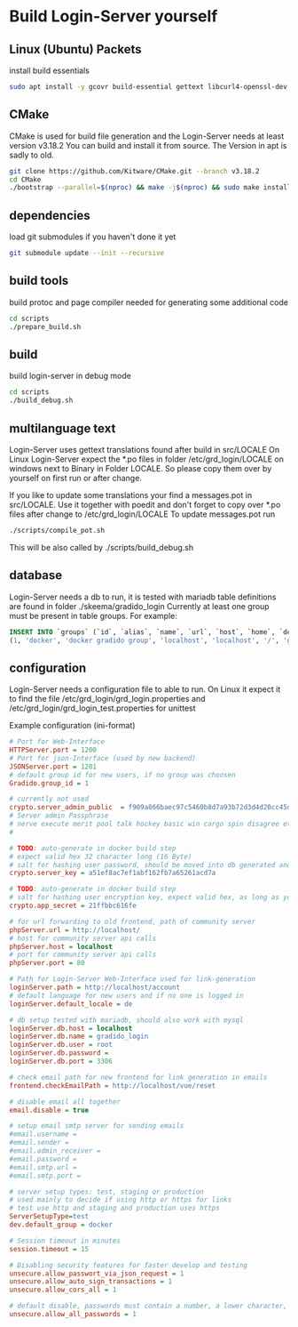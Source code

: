 # Build Login-Server yourself 
## Linux (Ubuntu) Packets
install build essentials 

```bash
sudo apt install -y gcovr build-essential gettext libcurl4-openssl-dev libssl-dev libsodium-dev libboost-dev
``` 

## CMake
CMake is used for build file generation and the Login-Server needs at least version v3.18.2
You can build and install it from source. 
The Version in apt is sadly to old.

```bash
git clone https://github.com/Kitware/CMake.git --branch v3.18.2
cd CMake
./bootstrap --parallel=$(nproc) && make -j$(nproc) && sudo make install
```

## dependencies 
load git submodules if you haven't done it yet

```bash
git submodule update --init --recursive
```

## build tools
build protoc and page compiler needed for generating some additional code

```bash
cd scripts
./prepare_build.sh 
```

## build 
build login-server in debug mode

```bash
cd scripts
./build_debug.sh
```

## multilanguage text 
Login-Server uses gettext translations found after build in src/LOCALE
On Linux Login-Server expect the *.po files in folder /etc/grd_login/LOCALE
on windows next to Binary in Folder LOCALE.
So please copy them over by yourself on first run or after change.

If you like to update some translations your find a messages.pot in src/LOCALE.
Use it together with poedit and don't forget to copy over *.po files after change to /etc/grd_login/LOCALE
To update messages.pot run 

```bash
./scripts/compile_pot.sh 
```
This will be also called by ./scripts/build_debug.sh

## database
Login-Server needs a db to run, it is tested with mariadb
table definitions are found in folder ./skeema/gradido_login
Currently at least one group must be present in table groups.
For example:
```sql
INSERT INTO `groups` (`id`, `alias`, `name`, `url`, `host`, `home`, `description`) VALUES
(1, 'docker', 'docker gradido group', 'localhost', 'localhost', '/', 'gradido test group for docker with blockchain db');
```

## configuration
Login-Server needs a configuration file to able to run. 
On Linux it expect it to find the file /etc/grd_login/grd_login.properties
and /etc/grd_login/grd_login_test.properties for unittest

Example configuration (ini-format)
```ini
# Port for Web-Interface
HTTPServer.port = 1200
# Port for json-Interface (used by new backend)
JSONServer.port = 1201
# default group id for new users, if no group was choosen
Gradido.group_id = 1

# currently not used
crypto.server_admin_public  = f909a866baec97c5460b8d7a93b72d3d4d20cc45d9f15d78bd83944eb9286b7f
# Server admin Passphrase 
# nerve execute merit pool talk hockey basic win cargo spin disagree ethics swear price purchase say clutch decrease slow half forest reform cheese able 
#

# TODO: auto-generate in docker build step
# expect valid hex 32 character long (16 Byte)
# salt for hashing user password, should be moved into db generated and saved per user, used for hardening against hash-tables
crypto.server_key = a51ef8ac7ef1abf162fb7a65261acd7a

# TODO: auto-generate in docker build step
# salt for hashing user encryption key, expect valid hex, as long as you like, used in sha512
crypto.app_secret = 21ffbbc616fe 

# for url forwarding to old frontend, path of community server
phpServer.url = http://localhost/
# host for community server api calls
phpServer.host = localhost
# port for community server api calls
phpServer.port = 80

# Path for Login-Server Web-Interface used for link-generation
loginServer.path = http://localhost/account
# default language for new users and if no one is logged in
loginServer.default_locale = de

# db setup tested with mariadb, should also work with mysql
loginServer.db.host = localhost
loginServer.db.name = gradido_login
loginServer.db.user = root
loginServer.db.password = 
loginServer.db.port = 3306

# check email path for new frontend for link generation in emails
frontend.checkEmailPath = http://localhost/vue/reset

# disable email all together
email.disable = true

# setup email smtp server for sending emails
#email.username =
#email.sender =
#email.admin_receiver = 
#email.password = 
#email.smtp.url =
#email.smtp.port = 

# server setup types: test, staging or production
# used mainly to decide if using http or https for links
# test use http and staging and production uses https
ServerSetupType=test
dev.default_group = docker

# Session timeout in minutes
session.timeout = 15

# Disabling security features for faster develop and testing
unsecure.allow_passwort_via_json_request = 1
unsecure.allow_auto_sign_transactions = 1
unsecure.allow_cors_all = 1

# default disable, passwords must contain a number, a lower character, a high character, special character, and be at least 8 characters long
unsecure.allow_all_passwords = 1

```
